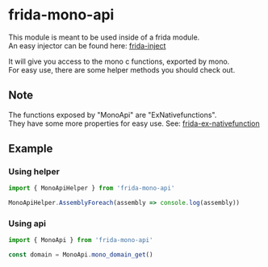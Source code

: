 # frida-mono-api
This module is meant to be used inside of a frida module.  
An easy injector can be found here: [frida-inject](https://github.com/freehuntx/frida-inject)  
  
It will give you access to the mono c functions, exported by mono.  
For easy use, there are some helper methods you should check out.

## Note
The functions exposed by "MonoApi" are "ExNativefunctions".  
They have some more properties for easy use. See: [frida-ex-nativefunction](https://github.com/freehuntx/frida-ex-nativefunction)

## Example
### Using helper
```javascript
import { MonoApiHelper } from 'frida-mono-api'

MonoApiHelper.AssemblyForeach(assembly => console.log(assembly))
```

### Using api
```javascript
import { MonoApi } from 'frida-mono-api'

const domain = MonoApi.mono_domain_get()
```